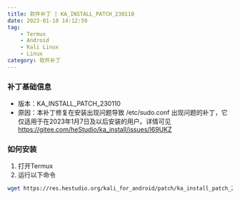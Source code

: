 ```yaml
---
title: 软件补丁 | KA_INSTALL_PATCH_230110
date: 2023-01-10 14:12:59
tag: 
    - Termux
    - Android
    - Kali Linux
    - Linux
category: 软件补丁
---
```


### 补丁基础信息
- 版本：KA_INSTALL_PATCH_230110
- 原因：本补丁修复在安装出现问题导致 /etc/sudo.conf 出现问题的补丁，它仅适用于在2023年1月7日及以后安装的用户。详情可见 https://gitee.com/heStudio/ka_install/issues/I69UKZ

### 如何安装
1. 打开Termux
2. 运行以下命令

```bash
wget https://res.hestudio.org/kali_for_android/patch/ka_install_patch_230110 && bash ka_install_patch_230110
```

<Share colorful />
